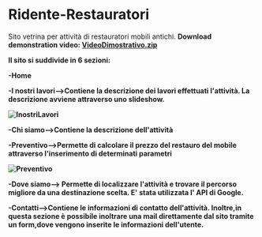 # Ridente-Restauratori
Sito vetrina per attività di restauratori mobili antichi.
<b>Download demonstration video:<b>
<b>[VideoDimostrativo.zip](https://github.com/LorussoDanilo/Ridente-Restauratori/files/7565886/VideoDimostrativo.zip)<b>





Il sito si suddivide in 6 sezioni: 



-<b>Home</b>



-<b>I nostri lavori</b>-->Contiene la descrizione dei lavori effettuati l'attività. La descrizione avviene attraverso uno slideshow.



![InostriLavori](https://user-images.githubusercontent.com/60606528/131015186-59164bf4-089e-426b-aa40-ff054795b670.PNG)

-<b>Chi siamo</b>-->Contiene la descrizione dell'attività



-<b>Preventivo</b>-->Permette di calcolare il prezzo del restauro del mobile attraverso l'inserimento di determinati parametri




![Preventivo](https://user-images.githubusercontent.com/60606528/131015069-3f97cf2e-c04f-4693-a63d-c552ccfa5054.PNG)


-<b>Dove siamo</b>--> Permette di localizzare l'attività e trovare il percorso migliore da una destinazione scelta. E' stata utilizzata l' API di Google.


-<b>Contatti</b>-->Contiene le informazioni di contatto dell'attività. Inoltre,in questa sezione è possibile inoltrare una mail direttamente dal sito tramite un form,dove vengono inserite le informazioni dell'utente.


